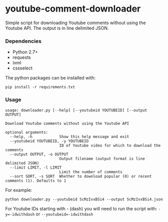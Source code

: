 # youtube-comment-downloader
Simple script for downloading Youtube comments without using the Youtube API. The output is in line delimited JSON.

### Dependencies
* Python 2.7+
* requests
* lxml
* cssselect

The python packages can be installed with:

    pip install -r requirements.txt

### Usage
```
usage: downloader.py [--help] [--youtubeid YOUTUBEID] [--output OUTPUT]

Download Youtube comments without using the Youtube API

optional arguments:
  --help, -h            Show this help message and exit
  --youtubeid YOUTUBEID, -y YOUTUBEID
                        ID of Youtube video for which to download the comments
  --output OUTPUT, -o OUTPUT
                        Output filename (output format is line delimited JSON)
  --limit LIMIT, -l LIMIT
                        Limit the number of comments
  --sort SORT, -s SORT  Whether to download popular (0) or recent comments (1). Defaults to 1
```

For example:
```
python downloader.py --youtubeid ScMzIvxBSi4 --output ScMzIvxBSi4.json
```

For Youtube IDs starting with - (dash) you will need to run the script with:
`-y=-idwithdash` or `--youtubeid=-idwithdash`
